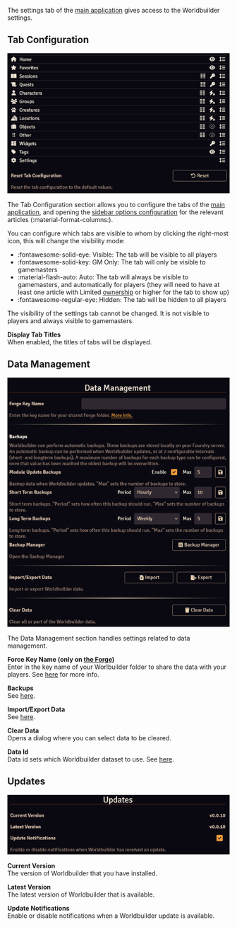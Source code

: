 The settings tab of the [main application](./mainApplication/mainApplication.md) gives access to the Worldbuilder settings.

## Tab Configuration
<div class="imgContainer"><img src="../img/settings/tabConfiguration.png"></div>

The Tab Configuration section allows you to configure the tabs of the [main application](./mainApplication/mainApplication.md), and opening the [sidebar options configuration](./articles/sidebarOptions.md) for the relevant articles (:material-format-columns:).

You can configure which tabs are visible to whom by clicking the right-most icon, this will change the visibility mode:

* :fontawesome-solid-eye: Visible: The tab will be visible to all players
* :fontawesome-solid-key: GM Only: The tab will only be visible to gamemasters
* :material-flash-auto: Auto: The tab will always be visible to gamemasters, and automatically for players (they will need to have at least one article with Limited [ownership](./articles/articles.md#ownership) or higher for the tab to show up)
* :fontawesome-regular-eye: Hidden: The tab will be hidden to all players

The visibility of the settings tab cannot be changed. It is not visible to players and always visible to gamemasters.

<b>Display Tab Titles</b><br>
When enabled, the titles of tabs will be displayed.

<div class="clear"></div>

## Data Management
<div class="imgContainer"><img src="../img/settings/dataManagement.png"></div>

The Data Management section handles settings related to data management.

<b>Force Key Name (only on [the Forge](https://forge-vtt.com/))</b><br>
Enter in the key name of your Worlbuilder folder to share the data with your players. See [here](./gettingStarted.md#the-forge) for more info.

<b>Backups</b><br>
See [here](./dataManagement.md#automatic-backups).

<b>Import/Export Data</b><br>
See [here](./dataManagement.md#importing-exporting).

<b>Clear Data</b><br>
Opens a dialog where you can select data to be cleared.

<b>Data Id</b><br>
Data id sets which Worldbuilder dataset to use. See [here](./dataManagement.md#data-id).

<div class="clear"></div>

## Updates
<div class="imgContainer"><img src="../img/settings/updates.png"></div>

<b>Current Version</b><br>
The version of Worldbuilder that you have installed.

<b>Latest Version</b><br>
The latest version of Worldbuilder that is available.

<b>Update Notifications</b><br>
Enable or disable notifications when a Worldbuilder update is available.

<div class="clear"></div>